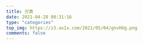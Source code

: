 ```yaml
---
title: 分类
date: 2021-04-28 00:31:16
type: "categories"
top_img: https://z3.ax1x.com/2021/05/04/gnvHUg.png
comments: false
---
```

